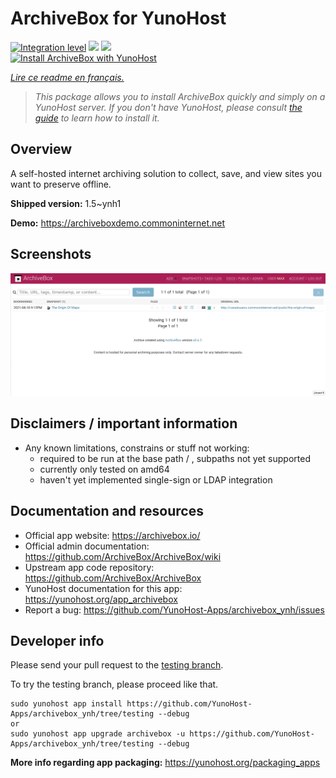 <!--
N.B.: This README was automatically generated by https://github.com/YunoHost/apps/tree/master/tools/README-generator
It shall NOT be edited by hand.
-->

# ArchiveBox for YunoHost

[![Integration level](https://dash.yunohost.org/integration/archivebox.svg)](https://dash.yunohost.org/appci/app/archivebox) ![](https://ci-apps.yunohost.org/ci/badges/archivebox.status.svg) ![](https://ci-apps.yunohost.org/ci/badges/archivebox.maintain.svg)  
[![Install ArchiveBox with YunoHost](https://install-app.yunohost.org/install-with-yunohost.svg)](https://install-app.yunohost.org/?app=archivebox)

*[Lire ce readme en français.](./README_fr.md)*

> *This package allows you to install ArchiveBox quickly and simply on a YunoHost server.
If you don't have YunoHost, please consult [the guide](https://yunohost.org/#/install) to learn how to install it.*

## Overview

A self-hosted internet archiving solution to collect, save, and view sites you want to preserve offline.

**Shipped version:** 1.5~ynh1

**Demo:** https://archiveboxdemo.commoninternet.net

## Screenshots

![](./doc/screenshots/screenshot_archivebox1.png)

## Disclaimers / important information

* Any known limitations, constrains or stuff not working:
    * required to be run at the base path / , subpaths not yet supported
    * currently only tested on amd64
    * haven't yet implemented single-sign or LDAP integration 


## Documentation and resources

* Official app website: https://archivebox.io/
* Official admin documentation: https://github.com/ArchiveBox/ArchiveBox/wiki
* Upstream app code repository: https://github.com/ArchiveBox/ArchiveBox
* YunoHost documentation for this app: https://yunohost.org/app_archivebox
* Report a bug: https://github.com/YunoHost-Apps/archivebox_ynh/issues

## Developer info

Please send your pull request to the [testing branch](https://github.com/YunoHost-Apps/archivebox_ynh/tree/testing).

To try the testing branch, please proceed like that.
```
sudo yunohost app install https://github.com/YunoHost-Apps/archivebox_ynh/tree/testing --debug
or
sudo yunohost app upgrade archivebox -u https://github.com/YunoHost-Apps/archivebox_ynh/tree/testing --debug
```

**More info regarding app packaging:** https://yunohost.org/packaging_apps